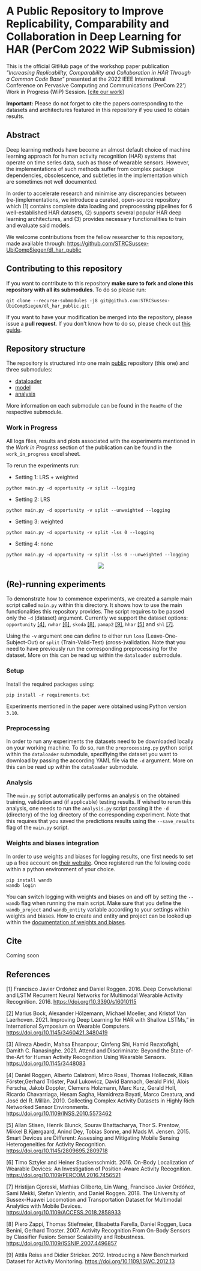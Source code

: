 # A Public Repository to Improve Replicability, Comparability and Collaboration in Deep Learning for HAR (PerCom 2022 WiP Submission)

This is the official GitHub page of the workshop paper publication _"Increasing Replicability, Comparability and Collaboration in HAR Through a Common Code Base"_ presented at the 2022 IEEE International Conference on Pervasive Computing and Communications (PerCom 22') Work in Progress (WiP) Session. [[cite our work]](#cite)

**Important:** Please do not forget to cite the papers corresponding to the datasets and architectures featured in this repository if you used to obtain results.

## Abstract
Deep learning methods have become an almost default choice of machine learning approach for human activity recognition (HAR) systems that operate on time series data, such as those of wearable sensors. However, the implementations of such methods suffer from complex package dependencies, obsolescence, and subtleties in the implementation which are sometimes not well documented. 

In order to accelerate research and minimise any discrepancies between (re-)implementations, we introduce a curated, open-source repository which (1) contains complete data loading and preprocessing pipelines for 6 well-established HAR datasets, (2) supports several popular HAR deep learning architectures, and (3) provides necessary functionalities to train and evaluate said models. 

We welcome contributions from the fellow researcher to this repository, made available through: https://github.com/STRCSussex-UbiCompSiegen/dl_har_public

## Contributing to this repository

If you want to contribute to this repository **make sure to fork and clone this repository with all its submodules**. To do so please run:

```
git clone --recurse-submodules -j8 git@github.com:STRCSussex-UbiCompSiegen/dl_har_public.git
```
If you want to have your modification be merged into the repository, please issue a **pull request**. If you don't know how to do so, please check out [this guide](https://jarv.is/notes/how-to-pull-request-fork-github/).

## Repository structure

The repository is structured into one main [public](https://github.com/STRCSussex-UbiCompSiegen/dl_har_public) repository (this one) and three submodules:
- [dataloader](https://github.com/STRCSussex-UbiCompSiegen/dl_har_dataloader/tree/86abd517579a5e4ac87535f4b4b2377e1394188f)
- [model](https://github.com/STRCSussex-UbiCompSiegen/dl_har_model/tree/5e8341ab3c9d0a21a41ec276fd7bc30efed27ff8)
- [analysis](https://github.com/STRCSussex-UbiCompSiegen/dl_for_har_analysis)

More information on each submodule can be found in the ```ReadMe``` of the respective submodule.

### Work in Progress
All logs files, results and plots associated with the experiments mentioned in the _Work in Progress_ section of the publication can be found in the `work_in_progress` excel sheet. 

To rerun the experiments run:

- Setting 1: LRS + weighted

```python main.py -d opportunity -v split --logging```

- Setting 2: LRS

```python main.py -d opportunity -v split --unweighted --logging```

- Setting 3: weighted

```python main.py -d opportunity -v split -lss 0 --logging```

- Setting 4: none

```python main.py -d opportunity -v split -lss 0 --unweighted --logging```

<p align="center">
    <img width="" height="" src="work_in_progress/results.png">
</p>

## (Re)-running experiments
To demonstrate how to commence experiments, we created a sample main script called ```main.py``` within this directory. It shows how to use the main functionalities this repository provides. The script requires to be passed only the ```-d``` (dataset) argument. Currently we support the dataset options: ```opportunity``` [[4]](#4), ```rwhar``` [[6]](#6), ```skoda``` [[8]](#8), ```pamap2``` [[9]](#9), ```hhar``` [[5]](#5) and ```shl``` [[7]](#7).

Using the ```-v``` argument one can define to either run ```loso``` (Leave-One-Subject-Out) or ```split``` (Train-Valid-Test) (cross-)validation. Note that you need to have previously run the corresponding preprocessing for the dataset. More on this can be read up within the ```dataloader``` submodule.

### Setup

Install the required packages using: 

```pip install -r requirements.txt```

Experiments mentioned in the paper were obtained using Python version `3.10`.

### Preprocessing

In order to run any experiments the datasets need to be downloaded locally on your working machine. To do so, run the ```preprocessing.py``` python script within the ```dataloader``` submodule, specifiying the dataset you want to download by passing the according YAML file via the ```-d``` argument. More on this can be read up within the ```dataloader``` submodule.

### Analysis
The ```main.py``` script automatically performs an analysis on the obtained training, validation and (if applicable) testing results. If wished to rerun this analysis, one needs to run the ```analysis.py``` script passing it the ```-d``` (directory) of the log directory of the corresponding experiment. Note that this requires that you saved the predictions results using the ```--save_results``` flag of the ```main.py``` script.


### Weights and biases integration
In order to use weights and biases for logging results, one first needs to set up a free account on [their website](https://wandb.ai). Once registered run the following code within a python environment of your choice.

```
pip install wandb
wandb login
```

You can switch logging with weights and biases on and off by setting the ```--wandb``` flag when running the main script. Make sure that you define the ```wandb_project``` and ```wandb_entity``` variable according to your settings within weights and biases. How to create and entity and project can be looked up within the [documentation of weights and biases](https://docs.wandb.ai).

## Cite

Coming soon

## References
<a id="1">[1]</a> 
Francisco Javier Ordóñez and Daniel Roggen. 2016. 
Deep Convolutional and LSTM Recurrent Neural Networks for Multimodal Wearable Activity Recognition. 2016.  https://doi.org/10.3390/s16010115

<a id="2">[2]</a> 
Marius Bock, Alexander Hölzemann, Michael Moeller, and Kristof Van Laerhoven. 2021. Improving Deep Learning for HAR with Shallow LSTMs,” in
International Symposium on Wearable Computers. https://doi.org/10.1145/3460421.3480419

<a id="3">[3]</a> 
Alireza Abedin, Mahsa Ehsanpour, Qinfeng Shi, Hamid Rezatofighi, Damith C. Ranasinghe. 2021. Attend and Discriminate: Beyond the State-of-the-Art for
Human Activity Recognition Using Wearable Sensors. https://doi.org/10.1145/3448083

<a id="4">[4]</a> 
Daniel Roggen, Alberto Calatroni, Mirco Rossi, Thomas Holleczek, Kilian Förster,Gerhard Tröster, Paul Lukowicz, David Bannach, Gerald Pirkl, Alois Ferscha, Jakob Doppler, Clemens Holzmann, Marc Kurz, Gerald Holl, Ricardo Chavarriaga, Hesam Sagha, Hamidreza Bayati, Marco Creatura, and José del R. Millàn. 2010. Collecting Complex Activity Datasets in Highly Rich Networked Sensor Environments. https://doi.org/10.1109/INSS.2010.5573462

<a id="5">[5]</a> 
Allan Stisen, Henrik Blunck, Sourav Bhattacharya, Thor S. Prentow, Mikkel B.Kjærgaard, Anind Dey, Tobias Sonne, and Mads M. Jensen. 2015. Smart Devices are Different: Assessing and Mitigating Mobile Sensing Heterogeneities for Activity Recognition. https://doi.org/10.1145/2809695.2809718

<a id="6">[6]</a> 
Timo Sztyler and Heiner Stuckenschmidt. 2016. On-Body Localization of Wearable Devices: An Investigation of Position-Aware Activity Recognition. https://doi.org/10.1109/PERCOM.2016.7456521

<a id="7">[7]</a> 
Hristijan Gjoreski, Mathias Ciliberto, Lin Wang, Francisco Javier Ordóñez, Sami Mekki, Stefan Valentin, and Daniel Roggen. 2018. The University of Sussex-Huawei Locomotion and Transportation Dataset for Multimodal Analytics with Mobile Devices. https://doi.org/10.1109/ACCESS.2018.2858933

<a id="8">[8]</a> 
Piero Zappi, Thomas Stiefmeier, Elisabetta Farella, Daniel Roggen, Luca Benini, Gerhard Troster. 2007. Activity Recognition From On-Body Sensors by Classifier Fusion: Sensor Scalability and Robustness. https://doi.org/10.1109/ISSNIP.2007.4496857

<a id="9">[9]</a> 
Attila Reiss and Didier Stricker. 2012. Introducing a New Benchmarked Dataset for Activity Monitoring. https://doi.org/10.1109/ISWC.2012.13
